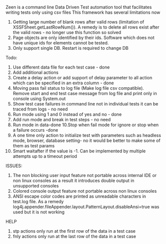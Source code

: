 Zeen is a command line Data Driven Test automation tool that facilitates writing tests only using csv files
This framework has several limitations now
1. Getting large number of blank rows after valid rows (limitation of XSSFSheet.getLastRowNum()). A remedy is to delete all rows exist after the valid rows - no longer use this function so solved
2. Page objects are only identified by their ids. Software which does not have unique ids for elements cannot be tested.
3. Only support single DB. Restart is required to change DB



Todo:
1. Use different data file for each test case - done
2. Add additional actions 
3. Create a delay action or add support of delay parameter to all action which can be specified in an extra column - done
4. Moving pass fail status to log file (Make log file csv compatible). Remove start and end test case message from log file and print only in console using System.out
5. Show test case failures in command line not in individual tests it can be traced from logs - no need 
6. Run mode using 1 and 0 instead of yes and no - done
7. Add run mode and break in test steps - no need
8. Run mode in data-done
10.Stop when fail mode for ignore or stop when a failure occurs -done
11. A one time only action to initialize test with parameters such as headless mode, browser, database setting- no it would be better to make some of them as test params
12. Smart waitafter if the value is -1. Can be implemented by multiple attempts up to a timeout period



ISSUES:
1. The non blocking user input feature not portable across internal IDE or non linux consoles as a result it introduces double output in unsupported consoles
2. Colored console output feature not portable across non linux consoles
3. ANSI escape color codes are printed as unreadable characters  in test.log file. As a remedy log4j.appender.fileAppender.layout.PatternLayout.disableAnsi=true was used but it is not working 

HELP
1. stp actions only run at the first row of the data in a test case
2. fnly actions only run at the last row of the data in a test case